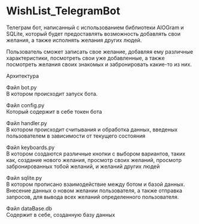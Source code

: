 # WishList_TelegramBot

Телеграм бот, написанный с использованием библиотеки AIOGram и SQLite, который будет предоставлять возможность добавлять свои желания, а также исполнять желания других людей.

Пользователь сможет записать свое желание, добавляя ему различные характеристики, посмотреть свои уже добавленные, а также посмотреть желания своих знакомых и забронировать какие-то из них. 

Архитектура 

Файл bot.py  
В котором происходит запуск бота.

Файл config.py  
Который содержит в себе токен бота

Файл handler.py  
В котором происходит считывания и обработка данных, введеных пользователем в зависимости от текущего состояния

Файл keyboards.py  
В котором создаются различные кнопки с выбором вариантов, таких как, создание нового желания, просмотр своих желаний, просмотр забронированных тобой желаний, и желаний других людей

Файл sqlite.py  
В котором прописано взаимодействие между ботом и базой данных. Внесение данных о новом желании пользователя, а также отправка запросов, для вывода всех желаний определенного пользователя.

Файл dataBase.db  
Содержит в себе, созданную базу данных
